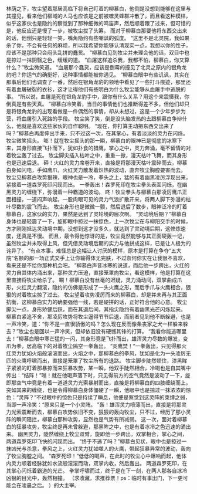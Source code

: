 林荫之下，牧尘望着那居高临下将自己盯着的柳慕白，他倒是没想到能够在这里与其撞见，看来他们柳域的人马也应该是之前被噬灵蜂群冲散了，而且看这种模样，似乎这家伙也是隐约的察觉到了那种细微的鸣笛声，然后顺着跟了过来，但可惜的是，他反应还是慢了一步，被牧尘拔了头筹。
而对于柳慕白那要他将东西交出来的话，他倒只是轻轻一笑，嘴角隐约有些嘲讽的弧度。
“这里不是北灵院，我如果杀了你，不会有任何的麻烦，所以我希望你能够认清现实一点，我想以你的性子，应该不是那种只会闷头乱拼的蠢货。
”柳慕白见到牧尘并未理会他的话，双目中也是掠过一抹阴翳之色，缓缓的道。
“血屠这样追杀我，我都不怕，柳慕白，你又算什么？”牧尘微笑道。
“血屠那个蠢货，应该是倒霉的撞见了北灵之原内的银角龙豹吧？你运气的确挺好，这种事情都能被你遇见。
”柳慕白眼中有些讥讽，其实在那事后他们也调查了一番，然后在银角龙豹的领地中看见了一些打斗痕迹，那里还有着血屠破裂的衣衫，这才让得他们有些明白为什么牧尘能够从血屠手中逃脱的事。
“所以说，血屠是死在银角龙豹手中，跟你有什么关系？用这个来震慑我，你倒真是有些天真。
”柳慕白冷笑着，当日的事情他们也推断得差不多，但他们却只是将银角龙豹的出现看做是一件偶然的事情，却从未想过，这是一个少年步步为营，将血屠引入死路的手段。
牧尘笑了笑，倒是没头脑发热的去跟柳慕白争辩什么，他就是喜欢这些家伙的自作聪明。
“现在，你打算主动把东西交出来了吗？”柳慕白再度伸出手来，只不过这一次，在其掌心，有着淡淡的灵力在闪烁。
牧尘微笑摇头。
嘭！就在牧尘摇头的那一瞬，柳慕白的眼神已是彻底的冰寒下来，其身形直接飞扑而下，犹如扑食的猎鹰，掌心之中，灵力奔涌，毫不留情的对着牧尘轰了过去。
牧尘脚尖插入枯叶之中，重重一掀，漫天枯叶飞舞，而其身形也是迅速后退。
砰！火红的灵力席卷开来，直接是将那漫天枯叶震碎而去，柳慕白身如闪电，手如鹰爪，火红灵力散发着炽热的波动，直奔牧尘胸膛要害而去。
牧尘见柳慕白攻势狠辣，眼神也是一冷，拳头之上，猛的有着幽黑凌厉浮现出来，紧接着一道森罗死印闪现而出。
一拳轰出！森罗死印在牧尘拳头表面闪烁，在幽黑灵力的缠绕下，弥漫着一种霸道的波动。
咚！牧尘拳头与柳慕白那凌厉鹰爪正面相撞，一道闷声响起，一股肉眼可见的灵力气浪扩散开来，将两人脚下弥漫的枯叶尽数的震飞而去。
牧尘身形也是微微一颤，然后退后了数步，眼神泛冷的盯着柳慕白，这家伙的实力，果然是达到了灵轮境的层次啊。
“灵动境后期？”柳慕白身体也是轻震了一下，旋即眼中掠过一抹惊色，上一次牧尘在与柳阳交手的时候，方才刚刚抵达灵动境中期，没想到这才没多久，就达到了灵动境后期，这修炼速度，还真是不慢。
而且，最令得他惊讶的是，牧尘竟然能够与其正面硬轰一记，虽然牧尘并未取得上风，但凭借灵动境后期的实力与他拼成这样，已是让人极为的诧异了。
“有点本事，难怪总是这幅让人讨厌的模样，原本是打算在争夺“五大院”名额的那一场正式交手上让你输得体无完肤，不过奈何你实在让我很不喜欢，看来还是不给你那种机会吧。
”柳慕白声音冰寒的说道，而后他一步跨出，火红的灵力自其体内涌出来，那种灵力压迫，直接笼罩向牧尘，看这模样，他是打算在这里直接将牧尘给杀了。
唰！柳慕白没有丝毫的迟疑，灵力涌动间，双掌曲成爪形，火红灵力翻滚，隐约的仿佛是形成了一头火鹰之形，而后手爪与火鹰相合，狠狠的对着牧尘掠了过去。
牧尘望着攻势凌厉而来的柳慕白，却是并未再与其正面抗衡，这柳慕白实力的确要强他一线，若是硬拼的话，正好符合他的心意。
牧尘脚尖一点，身形矫健后跃，而在其退后间，其指尖隐约有着幽黑光芒闪烁起来。
柳慕白紧追不舍，那凌厉攻势将牧尘逼得节节后退，而前者见到他不断躲避，也是一声冷笑，道：“你不是一直很骄傲的吗？怎么现在反而像条丧家之犬一样躲来躲去？”牧尘也是回以一声冷笑，但却依旧没有硬憾其锋的打算。
“我看你能逃哪里去！”柳慕白眼中寒芒猛的一闪，其身形竟是飞扑而出，雄浑灵力尽数的爆发，变爪为拳，居高临下的对着牧尘隔空一拳轰出。
“炎鹰焚！”一拳轰出，只见得那火红灵力犹如火焰般滚滚而出，火焰之中，那柳慕白的拳风，犹如是化为一头凌厉无匹的火鹰呼啸而出，直接是笼罩了牧尘所有的退路。
牧尘脚步陡然顿住，漆黑眸子紧紧的盯着那暴掠而来狂暴攻势，某一瞬，他双手陡然相合，冷喝也是自其嘴中传出：“结阵！”嗡！就在他喝声落下时，只见得前方的空气竟然是波动了一下，旋即那空气中竟是有着一道道灵力光索暴射而出，直接是将柳慕白的四肢缠绕而上。
突如其来的缠绕，也是令得柳慕白身体僵硬了一瞬，他眼中也是掠过一抹浓浓的惊色：“灵阵？”不过眼中的惊色只是持续了瞬息，他便是察觉到这灵阵的束缚之弱，当即一声冷笑：“原来只是一个小灵阵。
”轰！雄浑灵力喷薄而出，直接是将那灵力光索震断而去，柳慕白攻势依旧不变，狠狠的轰向牧尘，只不过，经历了那小灵阵的瞬间阻拦，柳慕白那种攻势，显然也是气势有所减弱。
这一次，面对着柳慕白的狂暴攻势，牧尘终是再未曾躲避，那黑眸之中，也是有着冰冷之色迅速的涌出来。
幽黑灵力，陡然缠绕上牧尘双臂，旋即他一步跨出，双掌相合，掌心之间，两道森罗死印飞快的闪现而出。
“终于不逃了吗？”柳慕白见状，眼中也是掠过一抹凶光与杀意，拳风之上，火红灵力犹如噬人的火鹰，带起狂暴异常的波动，轰向了牧尘胸膛之间。
“森罗死印！”低低的喝声，在此时的牧尘心中爆响而起，他体内灵力顺着经脉犹如水流般滚滚而动，双掌内收，然后轰出。
两道森罗死印，在其掌心闪烁着霸道的光芒。
拳掌呼啸而过，终于是在下一刻，在两人那各自冰冷凶狠的目光中，轰然相撞。
（求收藏，求推荐票！ps：临时有事出门，下一更可能会在凌晨之后。
）的大主宰。
